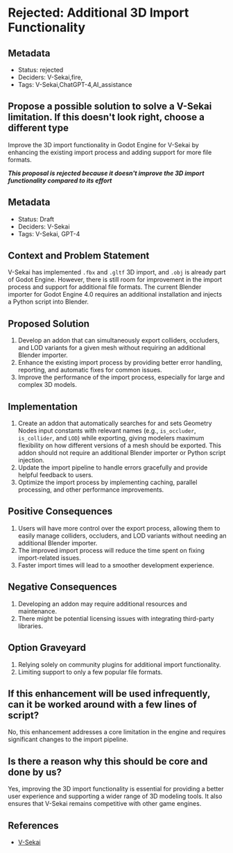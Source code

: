 # Rejected: Additional 3D Import Functionality

## Metadata

- Status: rejected <!-- draft | proposed | rejected | accepted | deprecated | superseded by -->
- Deciders: V-Sekai,fire,
- Tags: V-Sekai,ChatGPT-4,AI_assistance

## Propose a possible solution to solve a V-Sekai limitation. If this doesn't look right, choose a different type

Improve the 3D import functionality in Godot Engine for V-Sekai by enhancing the existing import process and adding support for more file formats.

**_This proposal is rejected because it doesn't improve the 3D import functionality compared to its effort_**

## Metadata

- Status: Draft
- Deciders: V-Sekai
- Tags: V-Sekai, GPT-4

## Context and Problem Statement

V-Sekai has implemented `.fbx` and `.gltf` 3D import, and `.obj` is already part of Godot Engine. However, there is still room for improvement in the import process and support for additional file formats. The current Blender importer for Godot Engine 4.0 requires an additional installation and injects a Python script into Blender.

## Proposed Solution

1. Develop an addon that can simultaneously export colliders, occluders, and LOD variants for a given mesh without requiring an additional Blender importer.
2. Enhance the existing import process by providing better error handling, reporting, and automatic fixes for common issues.
3. Improve the performance of the import process, especially for large and complex 3D models.

## Implementation

1. Create an addon that automatically searches for and sets Geometry Nodes input constants with relevant names (e.g., `is_occluder`, `is_collider`, and `LOD`) while exporting, giving modelers maximum flexibility on how different versions of a mesh should be exported. This addon should not require an additional Blender importer or Python script injection.
2. Update the import pipeline to handle errors gracefully and provide helpful feedback to users.
3. Optimize the import process by implementing caching, parallel processing, and other performance improvements.

## Positive Consequences

1. Users will have more control over the export process, allowing them to easily manage colliders, occluders, and LOD variants without needing an additional Blender importer.
2. The improved import process will reduce the time spent on fixing import-related issues.
3. Faster import times will lead to a smoother development experience.

## Negative Consequences

1. Developing an addon may require additional resources and maintenance.
2. There might be potential licensing issues with integrating third-party libraries.

## Option Graveyard

1. Relying solely on community plugins for additional import functionality.
2. Limiting support to only a few popular file formats.

## If this enhancement will be used infrequently, can it be worked around with a few lines of script?

No, this enhancement addresses a core limitation in the engine and requires significant changes to the import pipeline.

## Is there a reason why this should be core and done by us?

Yes, improving the 3D import functionality is essential for providing a better user experience and supporting a wider range of 3D modeling tools. It also ensures that V-Sekai remains competitive with other game engines.

## References

- [V-Sekai](https://v-sekai.org/)
